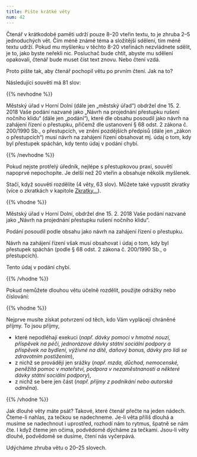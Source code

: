 ```yaml
---
title: Pište krátké věty
num: 42
---
```

Čtenář v krátkodobé paměti udrží pouze 8–20 vteřin textu, to je zhruba 2–5 jednoduchých vět. Čím méně známé téma a složitější sdělení, tím méně textu udrží. Pokud mu myšlenku v těchto 8-20 vteřinách nezvládnete sdělit, je to, jako byste neřekli nic. Posluchač bude chtít, abyste mu sdělení opakovali, čtenář bude muset číst text znovu. Nebo čtení vzdá.

Proto pište tak, aby čtenář pochopil větu po prvním čtení. Jak na to?

Následující souvětí má 81 slov:

{{% nevhodne %}}

Městský úřad v Horní Dolní (dále jen „městský úřad“) obdržel dne 15. 2. 2018 Vaše podání nazvané jako „Návrh na projednání přestupku rušení nočního klidu“ (dále jen „podání“), které dle obsahu posoudil jako návrh na zahájení řízení o přestupku, přičemž dle ustanovení § 68 odst. 2 zákona č. 200/1990 Sb., o přestupcích, ve znění pozdějších předpisů (dále jen „zákon o přestupcích“) musí návrh na zahájení řízení obsahovat mj. údaj o tom, kdy byl přestupek spáchán, kdy tento údaj v podání chybí.

{{% /nevhodne %}}

Pokud nejste protřelý úředník, nejlépe s přestupkovou praxí, souvětí napoprvé nepochopíte. Je delší než 20 vteřin a obsahuje několik myšlenek.

Stačí, když souvětí rozdělíte (4 věty, 63 slov). Můžete také vypustit zkratky (více o zkratkách v kapitole [Zkratky...](https://www.ochrance.cz/srozumitelne/zkratky_pouzivejte_pokud_usnadni_cteni_ne_pokud_si_tim_jen_kratite_psani/)).

{{% vhodne %}}

Městský úřad v Horní Dolní, obdržel dne 15. 2. 2018 Vaše podání nazvané jako „Návrh na projednání přestupku rušení nočního klidu“.

Podání posoudil podle obsahu jako návrh na zahájení řízení o přestupku.

Návrh na zahájení řízení však musí obsahovat i údaj o tom, kdy byl přestupek spáchán (podle § 68 odst. 2 zákona č. 200/1990 Sb., o přestupcích).

Tento údaj v podání chybí.

{{% /vhodne %}}

Pokud nemůžete dlouhou větu účelně rozdělit, použijte odrážky nebo číslování:

{{% vhodne %}}

Nejprve musíte získat potvrzení od těch, kdo Vám vyplácejí chráněné příjmy. To jsou příjmy,

* které nepodléhají exekuci (*např. dávky pomoci v hmotné nouzi, příspěvek na péči, jednorázové dávky státní sociální podpory a příspěvek na bydlení, výživné na dítě, daňový bonus, dávky pro lidi se zdravotním postižením*),
* z nichž se provádějí jen srážky (*např. mzda, důchod, nemocenské, peněžitá pomoc v mateřství, podpora v nezaměstnanosti a některé dávky státní sociální podpory*),
* z nichž se bere jen část (*např. příjmy z podnikání nebo autorská odměna*).

{{% /vhodne %}}

Jak dlouhé věty máte psát? Takové, které čtenář přečte na jeden nádech. Čteme-li nahlas, za tečkou se nadechneme. Je-li věta příliš dlouhá a musíme se nadechnout i uprostřed, rozhodí nám to rytmus, špatně se nám čte. I když čteme jen očima, podvědomě dýcháme za tečkami. Jsou-li věty dlouhé, podvědomě se dusíme, čtení nás vyčerpává.

Udýcháme zhruba větu o 20–25 slovech.